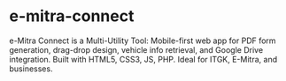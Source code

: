 # e-mitra-connect
e-Mitra Connect is a Multi-Utility Tool: Mobile-first web app for PDF form generation, drag-drop design, vehicle info retrieval, and Google Drive integration. Built with HTML5, CSS3, JS, PHP. Ideal for ITGK, E-Mitra, and businesses.
